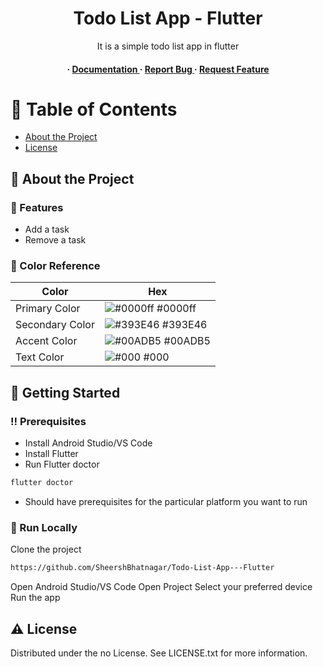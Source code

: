 <div align='center'>

<h1>Todo List App - Flutter</h1>
<p>It is a simple todo list app in flutter</p>

<h4> <span> · </span> <a href="https://github.com/SheershBhatnagar/Todo-List-App---Flutter /blob/master/README.md"> Documentation </a> <span> · </span> <a href="https://github.com/SheershBhatnagar/Todo-List-App---Flutter /issues"> Report Bug </a> <span> · </span> <a href="https://github.com/SheershBhatnagar/Todo-List-App---Flutter /issues"> Request Feature </a> </h4>


</div>

# :notebook_with_decorative_cover: Table of Contents

- [About the Project](#star2-about-the-project)
- [License](#warning-license)


## :star2: About the Project

### :dart: Features
- Add a task
- Remove a task


### :art: Color Reference
| Color | Hex |
| --------------- | ---------------------------------------------------------------- |
| Primary Color | ![#0000ff](https://via.placeholder.com/10/0000ff?text=+) #0000ff |
| Secondary Color | ![#393E46](https://via.placeholder.com/10/393E46?text=+) #393E46 |
| Accent Color | ![#00ADB5](https://via.placeholder.com/10/00ADB5?text=+) #00ADB5 |
| Text Color | ![#000](https://via.placeholder.com/10/000?text=+) #000 |

## :toolbox: Getting Started

### :bangbang: Prerequisites

- Install Android Studio/VS Code
- Install Flutter
- Run Flutter doctor
```bash
flutter doctor
```
- Should have prerequisites for the particular platform you want to run


### :running: Run Locally

Clone the project

```bash
https://github.com/SheershBhatnagar/Todo-List-App---Flutter
```
Open Android Studio/VS Code
Open Project
Select your preferred device
Run the app


## :warning: License

Distributed under the no License. See LICENSE.txt for more information.
